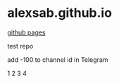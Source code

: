 # alexsab.github.io
[github pages](https://alexsab.github.io)

test repo

add -100 to channel id in Telegram

1
2
3
4
